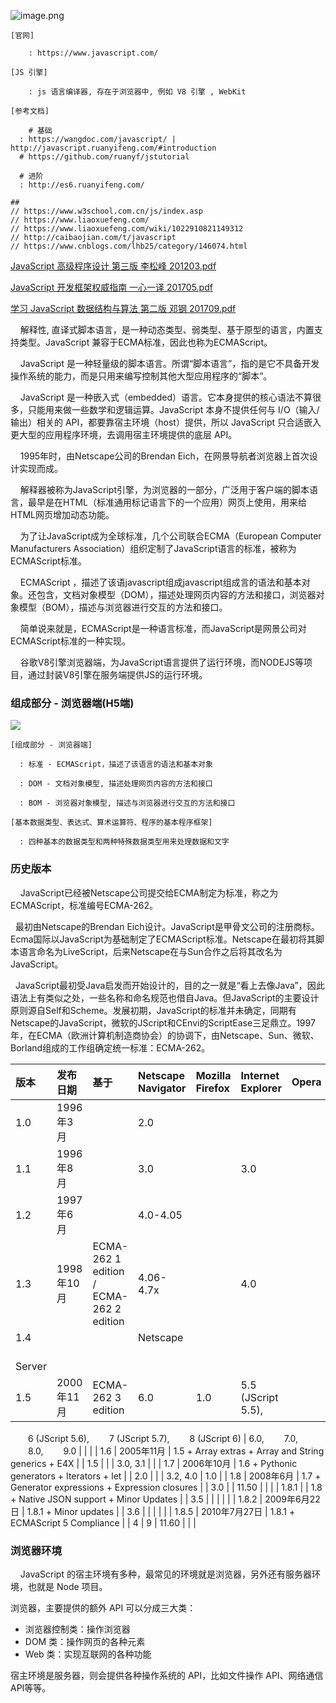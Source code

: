 ![image.png](../../imgs/1572484922874-834d5f2f-1e71-4b3a-a8d5-f8009f280106.png#align=left&display=inline&height=148&margin=%5Bobject%20Object%5D&name=image.png&originHeight=201&originWidth=1015&size=57556&status=done&style=none&width=746)


```
[官网]

	: https://www.javascript.com/

[JS 引擎]

	: js 语言编译器, 存在于浏览器中, 例如 V8 引擎 , WebKit

[参考文档]

	# 基础
  : https://wangdoc.com/javascript/ | http://javascript.ruanyifeng.com/#introduction
  # https://github.com/ruanyf/jstutorial
  
  # 进阶
  : http://es6.ruanyifeng.com/
 
##
// https://www.w3school.com.cn/js/index.asp
// https://www.liaoxuefeng.com/
// https://www.liaoxuefeng.com/wiki/1022910821149312
// http://caibaojian.com/t/javascript
// https://www.cnblogs.com/lhb25/category/146074.html
```


[JavaScript 高级程序设计 第三版 李松峰 201203.pdf]()


[JavaScript 开发框架权威指南 一心一译 201705.pdf]()


[学习 JavaScript 数据结构与算法 第二版 邓钢 201709.pdf]()


    解释性, 直译式脚本语言，是一种动态类型、弱类型、基于原型的语言，内置支持类型。JavaScript 兼容于ECMA标准，因此也称为ECMAScript。

    JavaScript 是一种轻量级的脚本语言。所谓“脚本语言”，指的是它不具备开发操作系统的能力，而是只用来编写控制其他大型应用程序的“脚本”。

    JavaScript 是一种嵌入式（embedded）语言。它本身提供的核心语法不算很多，只能用来做一些数学和逻辑运算。JavaScript 本身不提供任何与 I/O（输入/输出）相关的 API，都要靠宿主环境（host）提供，所以 JavaScript 只合适嵌入更大型的应用程序环境，去调用宿主环境提供的底层 API。


    1995年时，由Netscape公司的Brendan Eich，在网景导航者浏览器上首次设计实现而成。


    解释器被称为JavaScript引擎，为浏览器的一部分，广泛用于客户端的脚本语言，最早是在HTML（标准通用标记语言下的一个应用）网页上使用，用来给HTML网页增加动态功能。


    为了让JavaScript成为全球标准，几个公司联合ECMA（European Computer Manufacturers Association）组织定制了JavaScript语言的标准，被称为ECMAScript标准。


    ECMAScript ，描述了该语javascript组成javascript组成言的语法和基本对象。还包含，文档对象模型（DOM），描述处理网页内容的方法和接口，浏览器对象模型（BOM），描述与浏览器进行交互的方法和接口。


    简单说来就是，ECMAScript是一种语言标准，而JavaScript是网景公司对ECMAScript标准的一种实现。


    谷歌V8引擎浏览器端，为JavaScript语言提供了运行环境，而NODEJS等项目，通过封装V8引擎在服务端提供JS的运行环境。


### 组成部分 - 浏览器端(H5端)


![](../../imgs/1572484118452-b87d5ede-6a1e-4e76-83e9-67707c377507.gif#align=left&display=inline&height=316&margin=%5Bobject%20Object%5D&originHeight=106&originWidth=250&size=0&status=done&style=none&width=746)


```
[组成部分 - 浏览器端]

  : 标准 - ECMAScript，描述了该语言的语法和基本对象

  : DOM - 文档对象模型, 描述处理网页内容的方法和接口

  : BOM - 浏览器对象模型, 描述与浏览器进行交互的方法和接口

[基本数据类型、表达式、算术运算符、程序的基本程序框架]

  : 四种基本的数据类型和两种特殊数据类型用来处理数据和文字
```


### 历史版本


    JavaScript已经被Netscape公司提交给ECMA制定为标准，称之为ECMAScript，标准编号ECMA-262。


  最初由Netscape的Brendan Eich设计。JavaScript是甲骨文公司的注册商标。Ecma国际以JavaScript为基础制定了ECMAScript标准。Netscape在最初将其脚本语言命名为LiveScript，后来Netscape在与Sun合作之后将其改名为JavaScript。


  JavaScript最初受Java启发而开始设计的，目的之一就是“看上去像Java”，因此语法上有类似之处，一些名称和命名规范也借自Java。但JavaScript的主要设计原则源自Self和Scheme。发展初期，JavaScript的标准并未确定，同期有Netscape的JavaScript，微软的JScript和CEnvi的ScriptEase三足鼎立。1997年，在ECMA（欧洲计算机制造商协会）的协调下，由Netscape、Sun、微软、Borland组成的工作组确定统一标准：ECMA-262。

| 版本 | 发布日期 | 基于 | Netscape Navigator | Mozilla Firefox | Internet Explorer | Opera | Safari | Google Chrome |
| :--- | :--- | :--- | :--- | :--- | :--- | :--- | :--- | :--- |
| 1.0 | 1996年3月 |  | 2.0 |  |  |  |  |  |
| 1.1 | 1996年8月 |  | 3.0 |  | 3.0 |  |  |  |
| 1.2 | 1997年6月 |  | 4.0-4.05 |  |  |  |  |  |
| 1.3 | 1998年10月 | ECMA-262 1 edition / ECMA-262 2 edition | 4.06-4.7x |  | 4.0 |  |  |  |
| 1.4 |  |  | Netscape
　　Server |  |  |  |  |  |
| 1.5 | 2000年11月 | ECMA-262 3 edition | 6.0 | 1.0 | 5.5 (JScript 5.5),
　　6 (JScript 5.6),
　　7 (JScript 5.7),
　　8 (JScript 6) | 6.0,
　　7.0,
　　8.0,
　　9.0 |  |  |
| 1.6 | 2005年11月 | 1.5 + Array extras + Array and String generics + E4X |  | 1.5 |  |  | 3.0, 3.1 |  |
| 1.7 | 2006年10月 | 1.6 + Pythonic generators + Iterators + let |  | 2.0 |  |  | 3.2, 4.0 | 1.0 |
| 1.8 | 2008年6月 | 1.7 + Generator expressions + Expression closures |  | 3.0 |  | 11.50 |  |  |
| 1.8.1 |  | 1.8 + Native JSON support + Minor Updates |  | 3.5 |  |  |  |  |
| 1.8.2 | 2009年6月22日 | 1.8.1 + Minor updates |  | 3.6 |  |  |  |  |
| 1.8.5 | 2010年7月27日 | 1.8.1 + ECMAScript 5 Compliance |  | 4 | 9 | 11.60 |  |  |



### 浏览器环境


    JavaScript 的宿主环境有多种，最常见的环境就是浏览器，另外还有服务器环境，也就是 Node 项目。


浏览器，主要提供的额外 API 可以分成三大类：


- 浏览器控制类：操作浏览器
- DOM 类：操作网页的各种元素
- Web 类：实现互联网的各种功能



宿主环境是服务器，则会提供各种操作系统的 API，比如文件操作 API、网络通信 API等等。
